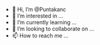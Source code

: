 - 👋 Hi, I’m @Puntakanc
- 👀 I’m interested in ...
- 🌱 I’m currently learning ...
- 💞️ I’m looking to collaborate on ...
- 📫 How to reach me ...

<!---
Puntakanc/Puntakanc is a ✨ special ✨ repository because its `README.md` (this file) appears on your GitHub profile.
You can click the Preview link to take a look at your changes.
--->
